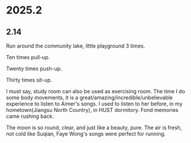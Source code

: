 # 2025.2

## 2.14

Run around the community lake, little playground 3 times.

Ten times pull-up.

Twenty times push-up.

Thirty times sit-up.

I must say, study room can also be used as exercising room. The time I do some body movements, it is a great/amazing/incredible/unbelievable experience to listen to Aimer's songs. I used to listen to her before, in my hometown(Jiangsu North Country), in HUST dormitory. Fond memories came rushing back.

The moon is so round, clear, and just like a beauty, pure. The air is fresh, not cold like Suqian, Faye Wong's songs were perfect for running.
